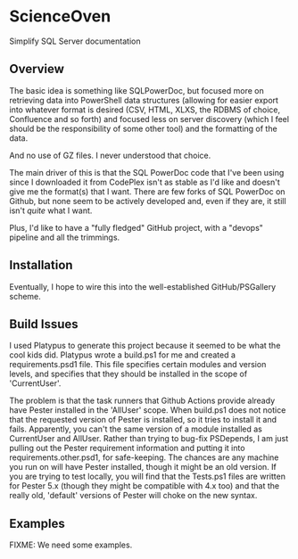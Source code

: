 # ScienceOven

Simplify SQL Server documentation

## Overview
The basic idea is something like SQLPowerDoc, but focused more on retrieving data into PowerShell data structures (allowing for
easier export into whatever format is desired (CSV, HTML, XLXS, the RDBMS of choice, Confluence and so forth) and focused less on
server discovery (which I feel should be the responsibility of some other tool) and the formatting of the data.

And no use of GZ files. I never understood that choice.

The main driver of this is that the SQL PowerDoc code that I've been using since I downloaded it from CodePlex isn't as stable as I'd like
and doesn't give me the format(s) that I want. There are few forks of SQL PowerDoc on Github, but none seem to be actively developed and,
even if they are, it still isn't _quite_ what I want.

Plus, I'd like to have a "fully fledged" GitHub project, with a "devops" pipeline and all the trimmings.
## Installation
Eventually, I hope to wire this into the well-established GitHub/PSGallery scheme.

## Build Issues
I used Platypus to generate this project because it seemed to be what the cool kids did. Platypus wrote a build.ps1 for me and created a requirements.psd1 file. This file specifies certain modules and version levels, and specifies that they should be installed in the scope of 'CurrentUser'.

The problem is that the task runners that Github Actions provide already have Pester installed in the 'AllUser' scope.
When build.ps1 does not notice that the requested version of Pester is installed, so it tries to install it and fails.
Apparently, you can't the same version of a module installed as CurrentUser and AllUser. Rather than trying to bug-fix
PSDepends, I am just pulling out the Pester requirement information and putting it into requirements.other.psd1, for
safe-keeping. The chances are any machine you run on will have Pester installed, though it might be an old version. If
you are trying to test locally, you will find that the Tests.ps1 files are written for Pester 5.x (though they might be compatible with 4.x too) and that the really old, 'default' versions of Pester will choke on the new syntax.

## Examples
FIXME: We need some examples.
